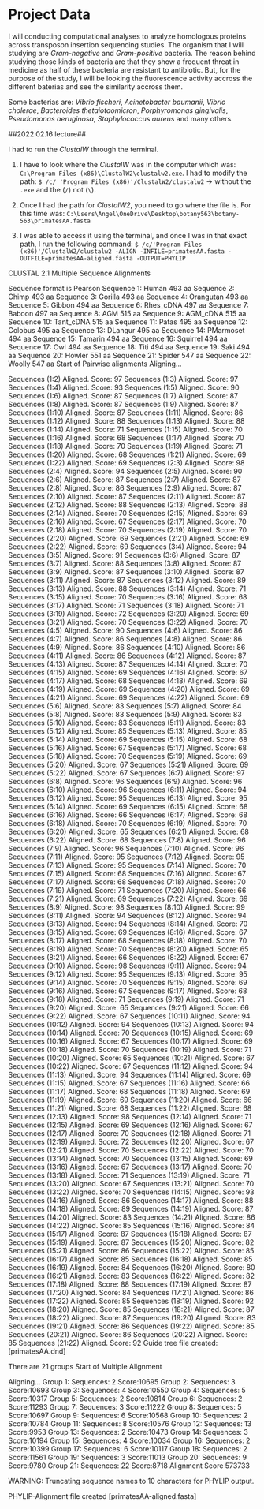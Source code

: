 # Project Data #

I will conducting computational analyses to analyze homologous proteins 
across transposon insertion sequencing studies. The organism that I will 
studying are *Gram-negative* and *Gram-positive* bacteria. The reason 
behind studying those kinds of bacteria are that they show a frequent 
threat in medicine as half of these bacteria are resistant to 
antibiotic. But, for the purpose of the study, I will be looking the 
fluorescence activity accross the different baterias and see the 
similarity accross them.

Some bacterias are: *Vibrio fischeri*, *Acinetobacter baumanii*, *Vibrio 
cholerae*, *Bacteroides thetaiotaomicron*, *Porphyromonas gingivalis*, 
*Pseudomonas aeruginosa*, *Staphylococcus aureus* and many others.


##2022.02.16 lecture##

I had to run the *ClustalW* through the terminal. 

1. I have to look where the *ClustalW* was in the computer which was: `C:\Program Files (x86)\ClustalW2\clustalw2.exe`.
I had to modify the path:
`$ /c/ 'Program Files (x86)'/ClustalW2/clustalw2` -> without the `.exe` and the (`/`) not (`\`). 

2. Once I had the path for *ClustalW2*, you need to go where the file is. For this time was: `C:\Users\Angel\OneDrive\Desktop\botany563\botany-563\primatesAA.fasta`

3. I was able to access it using the terminal, and once I was in that exact path, I run the following command: 
`$ /c/'Program Files (x86)'/ClustalW2/clustalw2 -ALIGN -INFILE=primatesAA.fasta -OUTFILE=primatesAA-aligned.fasta -OUTPUT=PHYLIP`



 CLUSTAL 2.1 Multiple Sequence Alignments


Sequence format is Pearson
Sequence 1: Human        493 aa
Sequence 2: Chimp        493 aa
Sequence 3: Gorilla      493 aa
Sequence 4: Orangutan    493 aa
Sequence 5: Gibbon       494 aa
Sequence 6: Rhes_cDNA    497 aa
Sequence 7: Baboon       497 aa
Sequence 8: AGM          515 aa
Sequence 9: AGM_cDNA     515 aa
Sequence 10: Tant_cDNA    515 aa
Sequence 11: Patas        495 aa
Sequence 12: Colobus      495 aa
Sequence 13: DLangur      495 aa
Sequence 14: PMarmoset    494 aa
Sequence 15: Tamarin      494 aa
Sequence 16: Squirrel     494 aa
Sequence 17: Owl          494 aa
Sequence 18: Titi         494 aa
Sequence 19: Saki         494 aa
Sequence 20: Howler       551 aa
Sequence 21: Spider       547 aa
Sequence 22: Woolly       547 aa
Start of Pairwise alignments
Aligning...

Sequences (1:2) Aligned. Score:  97
Sequences (1:3) Aligned. Score:  97
Sequences (1:4) Aligned. Score:  93
Sequences (1:5) Aligned. Score:  90
Sequences (1:6) Aligned. Score:  87
Sequences (1:7) Aligned. Score:  87
Sequences (1:8) Aligned. Score:  87
Sequences (1:9) Aligned. Score:  87
Sequences (1:10) Aligned. Score:  87
Sequences (1:11) Aligned. Score:  86
Sequences (1:12) Aligned. Score:  88
Sequences (1:13) Aligned. Score:  88
Sequences (1:14) Aligned. Score:  71
Sequences (1:15) Aligned. Score:  70
Sequences (1:16) Aligned. Score:  68
Sequences (1:17) Aligned. Score:  70
Sequences (1:18) Aligned. Score:  70
Sequences (1:19) Aligned. Score:  71
Sequences (1:20) Aligned. Score:  68
Sequences (1:21) Aligned. Score:  69
Sequences (1:22) Aligned. Score:  69
Sequences (2:3) Aligned. Score:  98
Sequences (2:4) Aligned. Score:  94
Sequences (2:5) Aligned. Score:  90
Sequences (2:6) Aligned. Score:  87
Sequences (2:7) Aligned. Score:  87
Sequences (2:8) Aligned. Score:  86
Sequences (2:9) Aligned. Score:  87
Sequences (2:10) Aligned. Score:  87
Sequences (2:11) Aligned. Score:  87
Sequences (2:12) Aligned. Score:  88
Sequences (2:13) Aligned. Score:  88
Sequences (2:14) Aligned. Score:  70
Sequences (2:15) Aligned. Score:  69
Sequences (2:16) Aligned. Score:  67
Sequences (2:17) Aligned. Score:  70
Sequences (2:18) Aligned. Score:  70
Sequences (2:19) Aligned. Score:  70
Sequences (2:20) Aligned. Score:  69
Sequences (2:21) Aligned. Score:  69
Sequences (2:22) Aligned. Score:  69
Sequences (3:4) Aligned. Score:  94
Sequences (3:5) Aligned. Score:  91
Sequences (3:6) Aligned. Score:  87
Sequences (3:7) Aligned. Score:  88
Sequences (3:8) Aligned. Score:  87
Sequences (3:9) Aligned. Score:  87
Sequences (3:10) Aligned. Score:  87
Sequences (3:11) Aligned. Score:  87
Sequences (3:12) Aligned. Score:  89
Sequences (3:13) Aligned. Score:  88
Sequences (3:14) Aligned. Score:  71
Sequences (3:15) Aligned. Score:  70
Sequences (3:16) Aligned. Score:  68
Sequences (3:17) Aligned. Score:  71
Sequences (3:18) Aligned. Score:  71
Sequences (3:19) Aligned. Score:  72
Sequences (3:20) Aligned. Score:  69
Sequences (3:21) Aligned. Score:  70
Sequences (3:22) Aligned. Score:  70
Sequences (4:5) Aligned. Score:  90
Sequences (4:6) Aligned. Score:  86
Sequences (4:7) Aligned. Score:  86
Sequences (4:8) Aligned. Score:  86
Sequences (4:9) Aligned. Score:  86
Sequences (4:10) Aligned. Score:  86
Sequences (4:11) Aligned. Score:  86
Sequences (4:12) Aligned. Score:  87
Sequences (4:13) Aligned. Score:  87
Sequences (4:14) Aligned. Score:  70
Sequences (4:15) Aligned. Score:  69
Sequences (4:16) Aligned. Score:  67
Sequences (4:17) Aligned. Score:  68
Sequences (4:18) Aligned. Score:  69
Sequences (4:19) Aligned. Score:  69
Sequences (4:20) Aligned. Score:  69
Sequences (4:21) Aligned. Score:  69
Sequences (4:22) Aligned. Score:  69
Sequences (5:6) Aligned. Score:  83
Sequences (5:7) Aligned. Score:  84
Sequences (5:8) Aligned. Score:  83
Sequences (5:9) Aligned. Score:  83
Sequences (5:10) Aligned. Score:  83
Sequences (5:11) Aligned. Score:  83
Sequences (5:12) Aligned. Score:  85
Sequences (5:13) Aligned. Score:  85
Sequences (5:14) Aligned. Score:  69
Sequences (5:15) Aligned. Score:  68
Sequences (5:16) Aligned. Score:  67
Sequences (5:17) Aligned. Score:  68
Sequences (5:18) Aligned. Score:  70
Sequences (5:19) Aligned. Score:  69
Sequences (5:20) Aligned. Score:  67
Sequences (5:21) Aligned. Score:  69
Sequences (5:22) Aligned. Score:  67
Sequences (6:7) Aligned. Score:  97
Sequences (6:8) Aligned. Score:  96
Sequences (6:9) Aligned. Score:  96
Sequences (6:10) Aligned. Score:  96
Sequences (6:11) Aligned. Score:  94
Sequences (6:12) Aligned. Score:  95
Sequences (6:13) Aligned. Score:  95
Sequences (6:14) Aligned. Score:  69
Sequences (6:15) Aligned. Score:  68
Sequences (6:16) Aligned. Score:  66
Sequences (6:17) Aligned. Score:  68
Sequences (6:18) Aligned. Score:  70
Sequences (6:19) Aligned. Score:  70
Sequences (6:20) Aligned. Score:  65
Sequences (6:21) Aligned. Score:  68
Sequences (6:22) Aligned. Score:  68
Sequences (7:8) Aligned. Score:  96
Sequences (7:9) Aligned. Score:  96
Sequences (7:10) Aligned. Score:  96
Sequences (7:11) Aligned. Score:  95
Sequences (7:12) Aligned. Score:  95
Sequences (7:13) Aligned. Score:  95
Sequences (7:14) Aligned. Score:  70
Sequences (7:15) Aligned. Score:  68
Sequences (7:16) Aligned. Score:  67
Sequences (7:17) Aligned. Score:  68
Sequences (7:18) Aligned. Score:  70
Sequences (7:19) Aligned. Score:  71
Sequences (7:20) Aligned. Score:  66
Sequences (7:21) Aligned. Score:  69
Sequences (7:22) Aligned. Score:  69
Sequences (8:9) Aligned. Score:  98
Sequences (8:10) Aligned. Score:  99
Sequences (8:11) Aligned. Score:  94
Sequences (8:12) Aligned. Score:  94
Sequences (8:13) Aligned. Score:  94
Sequences (8:14) Aligned. Score:  70
Sequences (8:15) Aligned. Score:  69
Sequences (8:16) Aligned. Score:  67
Sequences (8:17) Aligned. Score:  68
Sequences (8:18) Aligned. Score:  70
Sequences (8:19) Aligned. Score:  70
Sequences (8:20) Aligned. Score:  65
Sequences (8:21) Aligned. Score:  66
Sequences (8:22) Aligned. Score:  67
Sequences (9:10) Aligned. Score:  98
Sequences (9:11) Aligned. Score:  94
Sequences (9:12) Aligned. Score:  95
Sequences (9:13) Aligned. Score:  95
Sequences (9:14) Aligned. Score:  70
Sequences (9:15) Aligned. Score:  69
Sequences (9:16) Aligned. Score:  67
Sequences (9:17) Aligned. Score:  68
Sequences (9:18) Aligned. Score:  71
Sequences (9:19) Aligned. Score:  71
Sequences (9:20) Aligned. Score:  65
Sequences (9:21) Aligned. Score:  66
Sequences (9:22) Aligned. Score:  67
Sequences (10:11) Aligned. Score:  94
Sequences (10:12) Aligned. Score:  94
Sequences (10:13) Aligned. Score:  94
Sequences (10:14) Aligned. Score:  70
Sequences (10:15) Aligned. Score:  69
Sequences (10:16) Aligned. Score:  67
Sequences (10:17) Aligned. Score:  69
Sequences (10:18) Aligned. Score:  70
Sequences (10:19) Aligned. Score:  71
Sequences (10:20) Aligned. Score:  65
Sequences (10:21) Aligned. Score:  67
Sequences (10:22) Aligned. Score:  67
Sequences (11:12) Aligned. Score:  94
Sequences (11:13) Aligned. Score:  94
Sequences (11:14) Aligned. Score:  69
Sequences (11:15) Aligned. Score:  67
Sequences (11:16) Aligned. Score:  66
Sequences (11:17) Aligned. Score:  68
Sequences (11:18) Aligned. Score:  69
Sequences (11:19) Aligned. Score:  69
Sequences (11:20) Aligned. Score:  66
Sequences (11:21) Aligned. Score:  68
Sequences (11:22) Aligned. Score:  68
Sequences (12:13) Aligned. Score:  98
Sequences (12:14) Aligned. Score:  71
Sequences (12:15) Aligned. Score:  69
Sequences (12:16) Aligned. Score:  67
Sequences (12:17) Aligned. Score:  70
Sequences (12:18) Aligned. Score:  71
Sequences (12:19) Aligned. Score:  72
Sequences (12:20) Aligned. Score:  67
Sequences (12:21) Aligned. Score:  70
Sequences (12:22) Aligned. Score:  70
Sequences (13:14) Aligned. Score:  70
Sequences (13:15) Aligned. Score:  69
Sequences (13:16) Aligned. Score:  67
Sequences (13:17) Aligned. Score:  70
Sequences (13:18) Aligned. Score:  71
Sequences (13:19) Aligned. Score:  71
Sequences (13:20) Aligned. Score:  67
Sequences (13:21) Aligned. Score:  70
Sequences (13:22) Aligned. Score:  70
Sequences (14:15) Aligned. Score:  93
Sequences (14:16) Aligned. Score:  86
Sequences (14:17) Aligned. Score:  88
Sequences (14:18) Aligned. Score:  89
Sequences (14:19) Aligned. Score:  87
Sequences (14:20) Aligned. Score:  83
Sequences (14:21) Aligned. Score:  86
Sequences (14:22) Aligned. Score:  85
Sequences (15:16) Aligned. Score:  84
Sequences (15:17) Aligned. Score:  87
Sequences (15:18) Aligned. Score:  87
Sequences (15:19) Aligned. Score:  87
Sequences (15:20) Aligned. Score:  82
Sequences (15:21) Aligned. Score:  86
Sequences (15:22) Aligned. Score:  85
Sequences (16:17) Aligned. Score:  85
Sequences (16:18) Aligned. Score:  85
Sequences (16:19) Aligned. Score:  84
Sequences (16:20) Aligned. Score:  80
Sequences (16:21) Aligned. Score:  83
Sequences (16:22) Aligned. Score:  82
Sequences (17:18) Aligned. Score:  88
Sequences (17:19) Aligned. Score:  87
Sequences (17:20) Aligned. Score:  84
Sequences (17:21) Aligned. Score:  86
Sequences (17:22) Aligned. Score:  85
Sequences (18:19) Aligned. Score:  92
Sequences (18:20) Aligned. Score:  85
Sequences (18:21) Aligned. Score:  87
Sequences (18:22) Aligned. Score:  87
Sequences (19:20) Aligned. Score:  83
Sequences (19:21) Aligned. Score:  86
Sequences (19:22) Aligned. Score:  85
Sequences (20:21) Aligned. Score:  86
Sequences (20:22) Aligned. Score:  85
Sequences (21:22) Aligned. Score:  92
Guide tree file created:   [primatesAA.dnd]

There are 21 groups
Start of Multiple Alignment

Aligning...
Group 1: Sequences:   2      Score:10695
Group 2: Sequences:   3      Score:10693
Group 3: Sequences:   4      Score:10550
Group 4: Sequences:   5      Score:10317
Group 5: Sequences:   2      Score:10814
Group 6: Sequences:   2      Score:11293
Group 7: Sequences:   3      Score:11222
Group 8: Sequences:   5      Score:10697
Group 9: Sequences:   6      Score:10568
Group 10: Sequences:   2      Score:10784
Group 11: Sequences:   8      Score:10576
Group 12: Sequences:  13      Score:9953
Group 13: Sequences:   2      Score:10473
Group 14: Sequences:   3      Score:10194
Group 15: Sequences:   4      Score:10034
Group 16: Sequences:   2      Score:10399
Group 17: Sequences:   6      Score:10117
Group 18: Sequences:   2      Score:11561
Group 19: Sequences:   3      Score:11013
Group 20: Sequences:   9      Score:9780
Group 21: Sequences:  22      Score:8718
Alignment Score 573733


WARNING: Truncating sequence names to 10 characters for PHYLIP output.


PHYLIP-Alignment file created   [primatesAA-aligned.fasta]
